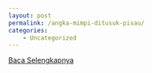 ```yaml
---
layout: post
permalink: /angka-mimpi-ditusuk-pisau/
categories:
    - Uncategorized
---
```


[Baca Selengkapnya](/07)